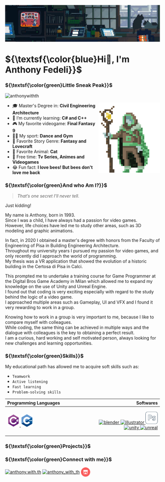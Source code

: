 <img align="center" alt="CodingBackground" width="2000" src="https://raw.githubusercontent.com/AnthonyWithTh/AnthonyWithTh/main/ProfilePageImages/CodingBackground.gif">
<h1>${\textsf{\color{blue}Hi👋, I'm Anthony Fedeli}}$</h1>

<h3>${\textsf{\color{green}Little Sneak Peak}}$</h3> <p align="left"> <img src="https://komarev.com/ghpvc/?username=anthonywithth&label=Profile%20views&color=0e75b6&style=flat" alt="anthonywithth" /> </p>
<img align="right" alt="Magic" width="200" src="https://raw.githubusercontent.com/AnthonyWithTh/AnthonyWithTh/a6412025532e59ee231b48a9643a45284e9ccbd8/ProfilePageImages/Magic.gif">

- 🎓 Master's Degree in: **Civil Engineering Architecture**
- 🌱 I’m currently learning: **C# and C++**
- 🎮 My favorite videogame: **Final Fantasy 9**
- 🏃🏻 My sport: **Dance and Gym**
- 💭 Favorite Story Genre: **Fantasy and Lovecraft**
- 🐾 Favorite Animal: **Cat**
- 🍃 Free time: **Tv Series, Animes and Videogames**
- 😂 Fun fact: **I love bees! But bees don't love me back**

<h3>${\textsf{\color{green}And who Am I?}}$</h3>

>*That’s one secret I’ll never tell.*<br />

Just kidding!<br />

My name is Anthony, born in 1993.<br />
Since I was a child, I have always had a passion for video games.<br />
However, life choices have led me to study other areas, such as 3D modeling and graphic animations.<br />

In fact, in 2020 I obtained a master's degree with honors from the Faculty of Engineering of Pisa in Building Engineering Architecture.<br />
Throughout my university years I pursued my passion for video games, and only recently did I approach the world of programming.<br />
My thesis was a VR application that showed the evolution of a historic building in the Certosa di Pisa in Calci.<br />

This prompted me to undertake a training course for Game Programmer at the Digital Bros Game Academy in Milan which allowed me to expand my knowledge on the use of Unity and Unreal Engine.<br />
I found out that coding is very exciting especially with regard to the study behind the logic of a video game.<br />
I approached multiple areas such as Gameplay, UI and VFX and I found it very rewarding to work in a group.<br />

Knowing how to work in a group is very important to me, because I like to compare myself with colleagues.<br />
While coding, the same thing can be achieved in multiple ways and the dialogue with colleagues is the key to obtaining a perfect result.<br />
I am a curious, hard working and self motivated person, always looking for new challenges and learning opportunities.<br /> 

<h3>${\textsf{\color{green}Skills}}$</h3>
My educational path has allowed me to acquire soft skills such as:

- `Teamwork`
- `Active listening`
- `Fast learning`
- `Problem-solving skills`
  

<table>
  <thead>
    <tr>
      <th align="left" width="500px">Programming Languages</th>
      <th align="right" width="500px">Softwares</th>
    </tr>
  </thead>
  <tbody>
  <tr width="600px">
<td>
<p align="left"> <a href="https://www.w3schools.com/cs/" target="_blank" rel="noreferrer"> <img src="https://raw.githubusercontent.com/devicons/devicon/master/icons/csharp/csharp-original.svg" alt="csharp" width="40" height="40"/> </a> <a href="https://www.w3schools.com/cpp/" target="_blank" rel="noreferrer"> <img src="https://raw.githubusercontent.com/devicons/devicon/master/icons/cplusplus/cplusplus-original.svg" alt="cplusplus" width="40" height="40"/> </a></p>
  
</td>
<td>
<p align="right"> <a href="https://www.blender.org/" target="_blank" rel="noreferrer"> <img src="https://download.blender.org/branding/community/blender_community_badge_white.svg" alt="blender" width="40" height="40"/> </a> <a href="https://www.adobe.com/in/products/illustrator.html" target="_blank" rel="noreferrer"> <img src="https://www.vectorlogo.zone/logos/adobe_illustrator/adobe_illustrator-icon.svg" alt="illustrator" width="40" height="40"/> </a> <a href="https://www.photoshop.com/en" target="_blank" rel="noreferrer"> <img src="https://raw.githubusercontent.com/devicons/devicon/master/icons/photoshop/photoshop-line.svg" alt="photoshop" width="40" height="40"/> </a> <a href="https://unity.com/" target="_blank" rel="noreferrer"> <img src="https://www.vectorlogo.zone/logos/unity3d/unity3d-icon.svg" alt="unity" width="40" height="40"/> </a> <a href="https://unrealengine.com/" target="_blank" rel="noreferrer"> <img src="https://raw.githubusercontent.com/kenangundogan/fontisto/036b7eca71aab1bef8e6a0518f7329f13ed62f6b/icons/svg/brand/unreal-engine.svg" alt="unreal" width="40" height="40"/> </a> </p>

</td>
</tr>

  </tbody>
</table>

<h3>${\textsf{\color{green}Projects}}$</h3>

<h3>${\textsf{\color{green}Connect with me}}$</h3>
<p align="left">
<a href="https://fb.com/anthony.with.th" target="blank"><img align="center" src="https://raw.githubusercontent.com/rahuldkjain/github-profile-readme-generator/master/src/images/icons/Social/facebook.svg" alt="anthony.with.th" height="30" width="40" /></a>
<a href="https://instagram.com/anthony_with_th" target="blank"><img align="center" src="https://raw.githubusercontent.com/rahuldkjain/github-profile-readme-generator/master/src/images/icons/Social/instagram.svg" alt="anthony_with_th" height="30" width="40" /></a>
<a href="https://anthony-with-th.itch.io" target="blank"><img align="center" src="https://github.com/AnthonyWithTh/AnthonyWithTh/blob/main/ProfilePageImages/itchio.png" alt="anthony_with_th" height="30" width="30" /></a>
</p>
